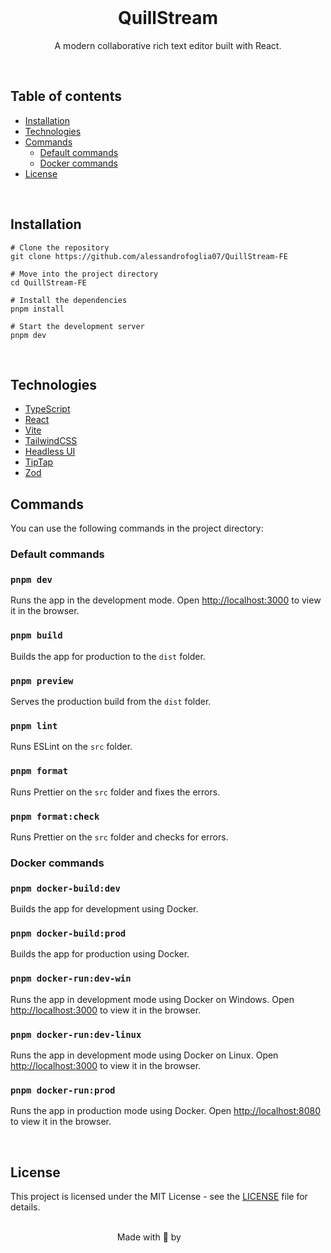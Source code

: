 <div align="center">

<br>

# QuillStream

A modern collaborative rich text editor built with React.

</div>

<br>

## Table of contents

-   [Installation](#installation)
-   [Technologies](#technologies)
-   [Commands](#commands)
    -   [Default commands](#default-commands)
    -   [Docker commands](#docker-commands)
-   [License](#license)

<br>

## Installation

```
# Clone the repository
git clone https://github.com/alessandrofoglia07/QuillStream-FE

# Move into the project directory
cd QuillStream-FE

# Install the dependencies
pnpm install

# Start the development server
pnpm dev
```

<br>

## Technologies

-   [TypeScript](https://www.typescriptlang.org/)
-   [React](https://reactjs.org/)
-   [Vite](https://vitejs.dev/)
-   [TailwindCSS](https://tailwindcss.com/)
-   [Headless UI](https://headlessui.com/)
-   [TipTap](https://tiptap.dev/)
-   [Zod](https://zod.dev/)

## Commands

You can use the following commands in the project directory:

### Default commands

### `pnpm dev`

Runs the app in the development mode. Open [http://localhost:3000](http://localhost:3000) to view it in the browser.

### `pnpm build`

Builds the app for production to the `dist` folder.

### `pnpm preview`

Serves the production build from the `dist` folder.

### `pnpm lint`

Runs ESLint on the `src` folder.

### `pnpm format`

Runs Prettier on the `src` folder and fixes the errors.

### `pnpm format:check`

Runs Prettier on the `src` folder and checks for errors.

### Docker commands

### `pnpm docker-build:dev`

Builds the app for development using Docker.

### `pnpm docker-build:prod`

Builds the app for production using Docker.

### `pnpm docker-run:dev-win`

Runs the app in development mode using Docker on Windows. Open [http://localhost:3000](http://localhost:3000) to view it in the browser.

### `pnpm docker-run:dev-linux`

Runs the app in development mode using Docker on Linux. Open [http://localhost:3000](http://localhost:3000) to view it in the browser.

### `pnpm docker-run:prod`

Runs the app in production mode using Docker. Open [http://localhost:8080](http://localhost:8080) to view it in the browser.

<br>

## License

This project is licensed under the MIT License - see the [LICENSE](LICENSE) file for details.

<br>

<div align="center">
    Made with 💜 by <a href="https://github.com/alessandrofoglia07" style="color: white; text-decoration: underline;">Alexxino</a>
</div>
